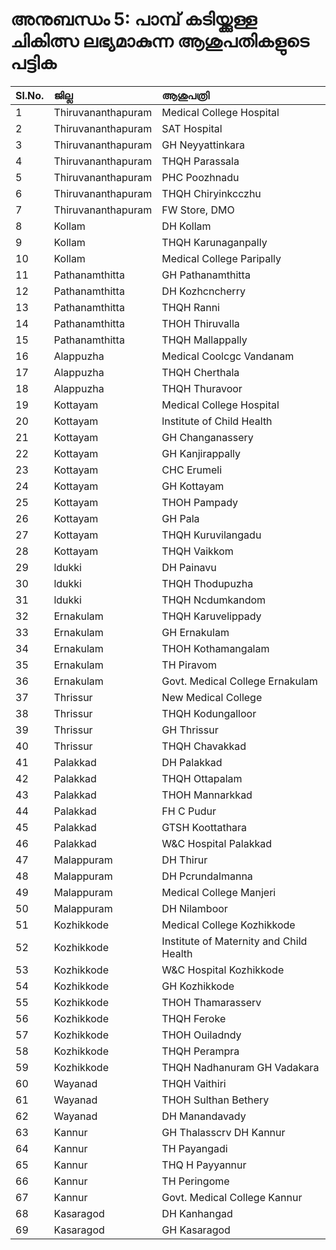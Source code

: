 # അനുബന്ധം 5: പാമ്പ് കടിയ്ക്കുള്ള ചികിത്സ ലഭ്യമാകുന്ന ആശുപതികളുടെ പട്ടിക

| Sl.No. | ജില്ല | ആശുപത്രി |
| :--- | :--- | :--- |
| 1 | Thiruvananthapuram | Medical College Hospital |
| 2 | Thiruvananthapuram | SAT Hospital |
| 3 | Thiruvananthapuram | GH Neyyattinkara |
| 4 | Thiruvananthapuram | THQH Parassala |
| 5 | Thiruvananthapuram | PHC Poozhnadu |
| 6 | Thiruvananthapuram | THQH Chiryinkcczhu |
| 7 | Thiruvananthapuram | FW Store, DMO |
| 8 | Kollam | DH Kollam |
| 9 | Kollam | THQH Karunaganpally |
| 10 | Kollam | Medical College Paripally |
| 11 | Pathanamthitta | GH Pathanamthitta |
| 12 | Pathanamthitta | DH Kozhcncherry |
| 13 | Pathanamthitta | THQH Ranni |
| 14 | Pathanamthitta | THOH Thiruvalla |
| 15 | Pathanamthitta | THQH Mallappally |
| 16 | Alappuzha | Medical Coolcgc Vandanam |
| 17 | Alappuzha | THQH Cherthala |
| 18 | Alappuzha | THQH Thuravoor |
| 19 | Kottayam | Medical College Hospital |
| 20 | Kottayam | lnstitute of Child Health |
| 21 | Kottayam | GH Changanassery |
| 22 | Kottayam | GH Kanjirappally |
| 23 | Kottayam | CHC Erumeli |
| 24 | Kottayam | GH Kottayam |
| 25 | Kottayam | THOH Pampady |
| 26 | Kottayam | GH Pala |
| 27 | Kottayam | THQH Kuruvilangadu |
| 28 | Kottayam | THQH Vaikkom |
| 29 | ldukki | DH Painavu |
| 30 | ldukki | THQH Thodupuzha |
| 31 | ldukki | THQH Ncdumkandom |
| 32 | Ernakulam | THQH Karuvelippady |
| 33 | Ernakulam | GH Ernakulam |
| 34 | Ernakulam | THOH Kothamangalam |
| 35 | Ernakulam | TH Piravom |
| 36 | Ernakulam | Govt. Medical College Ernakulam |
| 37 | Thrissur | New Medical College |
| 38 | Thrissur | THQH Kodungalloor |
| 39 | Thrissur | GH Thrissur |
| 40 | Thrissur | THQH Chavakkad |
| 41 | Palakkad | DH Palakkad |
| 42 | Palakkad | THQH Ottapalam |
| 43 | Palakkad | THOH Mannarkkad |
| 44 | Palakkad | FH C Pudur |
| 45 | Palakkad | GTSH Koottathara |
| 46 | Palakkad | W&C Hospital Palakkad |
| 47 | Malappuram | DH Thirur |
| 48 | Malappuram | DH Pcrundalmanna |
| 49 | Malappuram | Medical College Manjeri |
| 50 | Malappuram | DH Nilamboor |
| 51 | Kozhikkode | Medical College Kozhikkode |
| 52 | Kozhikkode | Institute of Maternity and Child Health |
| 53 | Kozhikkode | W&C Hospital Kozhikkode |
| 54 | Kozhikkode | GH Kozhikkode |
| 55 | Kozhikkode | THOH Thamarasserv |
| 56 | Kozhikkode | THQH Feroke |
| 57 | Kozhikkode | THOH Ouiladndy |
| 58 | Kozhikkode | THQH Perampra |
| 59 | Kozhikkode | THQH Nadhanuram GH Vadakara |
| 60 | Wayanad | THQH Vaithiri |
| 61 | Wayanad | THOH Sulthan Bethery |
| 62 | Wayanad | DH Manandavady |
| 63 | Kannur | GH Thalasscrv  DH Kannur |
| 64 | Kannur | TH Payangadi |
| 65 | Kannur | THQ H Payyannur |
| 66 | Kannur | TH Peringome |
| 67 | Kannur | Govt. Medical College Kannur |
| 68 | Kasaragod | DH Kanhangad |
| 69 | Kasaragod | GH Kasaragod |

